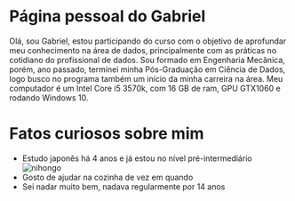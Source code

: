 # Página pessoal do Gabriel

Olá, sou Gabriel, estou participando do curso com o objetivo de aprofundar meu conhecimento na área de dados, principalmente com as práticas no cotidiano do profissional de dados. Sou formado em Engenharia Mecânica, porém, ano passado, terminei minha Pós-Graduação em Ciência de Dados, logo busco no programa também um início da minha carreira na área.
Meu computador é um Intel Core i5 3570k, com 16 GB de ram, GPU GTX1060 e rodando Windows 10.
# Fatos curiosos sobre mim
 * Estudo japonês há 4 anos e já estou no nível pré-intermediário![nihongo](https://i0.wp.com/nihongoproject.com/wp-content/uploads/2020/08/nihongo-project-featured-image.png?fit=1170%2C550&ssl=1)
 * Gosto de ajudar na cozinha de vez em quando
 * Sei nadar muito bem, nadava regularmente por 14 anos
